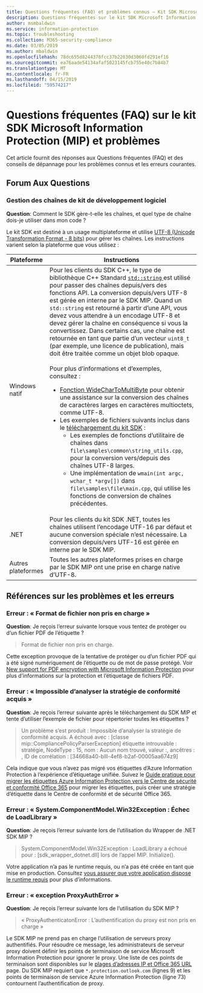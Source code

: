 ```yaml
---
title: Questions fréquentes (FAQ) et problèmes connus – Kit SDK Microsoft Information Protection
description: Questions fréquentes sur le kit SDK Microsoft Information Protection (MIP) et conseils de résolution des problèmes et erreurs.
author: msmbaldwin
ms.service: information-protection
ms.topic: troubleshooting
ms.collection: M365-security-compliance
ms.date: 03/05/2019
ms.author: mbaldwin
ms.openlocfilehash: 78dc655d8244378fcc37b22030d3060fd291ef16
ms.sourcegitcommit: ea76aade54134afaf5023145fcb755e40c7b84b7
ms.translationtype: MT
ms.contentlocale: fr-FR
ms.lasthandoff: 04/15/2019
ms.locfileid: "59574217"
---
```

# <a name="microsoft-information-protection-mip-sdk-faqs-and-issues"></a>Questions fréquentes (FAQ) sur le kit SDK Microsoft Information Protection (MIP) et problèmes

Cet article fournit des réponses aux Questions fréquentes (FAQ) et des conseils de dépannage pour les problèmes connus et les erreurs courantes.

## <a name="frequently-asked-questions"></a>Forum Aux Questions 

### <a name="sdk-string-handling"></a>Gestion des chaînes de kit de développement logiciel

**Question**: Comment le SDK gère-t-elle les chaînes, et quel type de chaîne dois-je utiliser dans mon code ?

Le kit SDK est destiné à un usage multiplateforme et utilise [UTF-8 (Unicode Transformation Format - 8 bits)](https://wikipedia.org/wiki/UTF-8) pour gérer les chaînes. Les instructions varient selon la plateforme que vous utilisez :

| Plateforme | Instructions |
|-|-|
| Windows natif | Pour les clients du SDK C++, le type de bibliothèque C++ Standard [ `std::string` ](https://wikipedia.org/wiki/C%2B%2B_string_handling) est utilisé pour passer des chaînes depuis/vers des fonctions API. La conversion depuis/vers UTF-8 est gérée en interne par le SDK MIP. Quand un `std::string` est retourné à partir d’une API, vous devez vous attendre à un encodage UTF-8 et devez gérer la chaîne en conséquence si vous la convertissez. Dans certains cas, une chaîne est retournée en tant que partie d’un vecteur `uint8_t` (par exemple, une licence de publication), mais doit être traitée comme un objet blob opaque.<br><br>Pour plus d’informations et d’exemples, consultez :<ul><li>[Fonction WideCharToMultiByte](/windows/desktop/api/stringapiset/nf-stringapiset-widechartomultibyte) pour obtenir une assistance sur la conversion des chaînes de caractères larges en caractères multioctets, comme UTF-8.<li>Les exemples de fichiers suivants inclus dans le [téléchargement du kit SDK](setup-configure-mip.md#configure-your-client-workstation) :<ul><li>Les exemples de fonctions d’utilitaire de chaînes dans `file\samples\common\string_utils.cpp`, pour la conversion vers/depuis des chaînes UTF-8 larges.<li>Une implémentation de `wmain(int argc, wchar_t *argv[])` dans `file\samples\file\main.cpp`, qui utilise les fonctions de conversion de chaînes précédentes.</li></ul></ul>|
| .NET | Pour les clients du kit SDK .NET, toutes les chaînes utilisent l’encodage UTF-16 par défaut et aucune conversion spéciale n’est nécessaire. La conversion depuis/vers UTF-16 est gérée en interne par le SDK MIP. |
| Autres plateformes | Toutes les autres plateformes prises en charge par le SDK MIP ont une prise en charge native d’UTF-8. |

## <a name="issues-and-errors-reference"></a>Références sur les problèmes et les erreurs

### <a name="error-file-format-not-supported"></a>Erreur : « Format de fichier non pris en charge »  

**Question**: Je reçois l’erreur suivante lorsque vous tentez de protéger ou d’un fichier PDF de l’étiquette ?

> Format de fichier non pris en charge.

Cette exception provoque de la tentative de protéger ou d’un fichier PDF qui a été signé numériquement de l’étiquette ou de mot de passe protégé. Voir [New support for PDF encryption with Microsoft Information Protection](https://techcommunity.microsoft.com/t5/Azure-Information-Protection/New-support-for-PDF-encryption-with-Microsoft-Information/ba-p/262757) pour plus d’informations sur la protection et l’étiquetage de fichiers PDF.

### <a name="error-failed-to-parse-the-acquired-compliance-policy"></a>Erreur : « Impossible d’analyser la stratégie de conformité acquis »  

**Question**: Je reçois l’erreur suivante après le téléchargement du SDK MIP et tente d’utiliser l’exemple de fichier pour répertorier toutes les étiquettes ?

> Un problème s’est produit : Impossible d’analyser la stratégie de conformité acquis. A échoué avec : [classe mip::CompliancePolicyParserException] étiquette introuvable : stratégie, NodeType : 15, nom : Aucun nom trouvé, valeur :, ancêtres : <SyncFile> <Content>, ID de corrélation : [34668a40-blll-4ef8-b2af-00005aa674z9]

Cela indique que vous n’avez pas migré vos étiquettes d’Azure Information Protection à l’expérience d’étiquetage unifiée. Suivez le [Guide pratique pour migrer les étiquettes Azure Information Protection vers le Centre de sécurité et conformité Office 365](/azure/information-protection/configure-policy-migrate-labels) pour migrer les étiquettes, puis créer une stratégie d’étiquette dans le Centre de conformité et de sécurité Office 365. 

### <a name="error-systemcomponentmodelwin32exception-loadlibrary-failed"></a>Erreur : « System.ComponentModel.Win32Exception : Échec de LoadLibrary »

**Question**: Je reçois l’erreur suivante lors de l’utilisation du Wrapper de .NET SDK MIP ?

> System.ComponentModel.Win32Exception : LoadLibrary a échoué pour : [sdk_wrapper_dotnet.dll] lors de l’appel MIP. Initialize().

Votre application n’a pas le runtime requis, ou n’a pas été créée en tant que mise en production. Consultez [vous assurer que votre application dispose le runtime requis](setup-configure-mip.md#ensure-your-app-has-the-required-runtime) pour plus d’informations. 

### <a name="error-proxyautherror-exception"></a>Erreur : « exception ProxyAuthError »

**Question**: Je reçois l’erreur suivante lors de l’utilisation du SDK MIP ?

> « ProxyAuthenticatonError : L’authentification du proxy est non pris en charge »

Le SDK MIP ne prend pas en charge l’utilisation de serveurs proxy authentifiés. Pour résoudre ce message, les administrateurs de serveur proxy doivent définir les points de terminaison de service Microsoft Information Protection pour ignorer le proxy. Une liste de ces points de terminaison sont disponibles sur le [plages d’adresses IP et Office 365 URL](https://docs.microsoft.com/office365/enterprise/urls-and-ip-address-ranges) page. Du SDK MIP requiert que `*.protection.outlook.com` (lignes 9) et les points de terminaison de service Azure Information Protection (ligne 73) contournent l’authentification de proxy.
